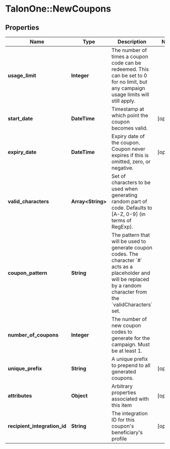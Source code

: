# TalonOne::NewCoupons

## Properties
Name | Type | Description | Notes
------------ | ------------- | ------------- | -------------
**usage_limit** | **Integer** | The number of times a coupon code can be redeemed. This can be set to 0 for no limit, but any campaign usage limits will still apply.  | 
**start_date** | **DateTime** | Timestamp at which point the coupon becomes valid. | [optional] 
**expiry_date** | **DateTime** | Expiry date of the coupon. Coupon never expires if this is omitted, zero, or negative. | [optional] 
**valid_characters** | **Array&lt;String&gt;** | Set of characters to be used when generating random part of code. Defaults to [A-Z, 0-9] (in terms of RegExp). | 
**coupon_pattern** | **String** | The pattern that will be used to generate coupon codes. The character &#x60;#&#x60; acts as a placeholder and will be replaced by a random character from the &#x60;validCharacters&#x60; set.  | 
**number_of_coupons** | **Integer** | The number of new coupon codes to generate for the campaign. Must be at least 1. | 
**unique_prefix** | **String** | A unique prefix to prepend to all generated coupons. | [optional] 
**attributes** | **Object** | Arbitrary properties associated with this item | [optional] 
**recipient_integration_id** | **String** | The integration ID for this coupon&#39;s beneficiary&#39;s profile | [optional] 


